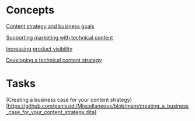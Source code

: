 # Concepts

[Content strategy and business goals](https://github.com/panissidi/Miscellaneous/blob/main/content_strategy_and_business_goals.dita)

[Supporting marketing with technical content](https://github.com/panissidi/Miscellaneous/blob/main/supporting_marketing_with_technical_content.dita)

[Increasing product visibility](https://github.com/panissidi/Miscellaneous/blob/main/increasing_product_visibility.dita)

[Developing a technical content strategy](https://github.com/panissidi/Miscellaneous/blob/main/developing_a_technical_content_strategy.dita)

# Tasks

(Creating a business case for your content strategy)[https://github.com/panissidi/Miscellaneous/blob/main/creating_a_business_case_for_your_content_strategy.dita]
